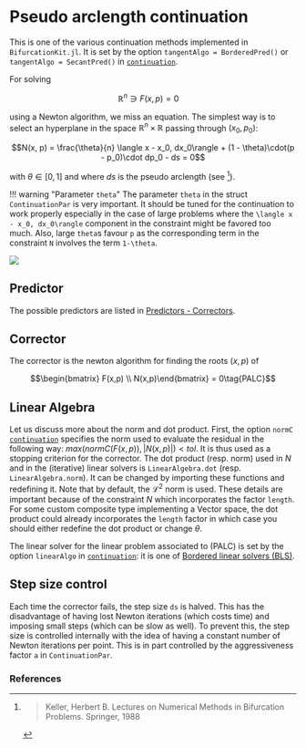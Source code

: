 # Pseudo arclength continuation

This is one of the various continuation methods implemented in `BifurcationKit.jl`. It is set by the option `tangentAlgo = BorderedPred()` or `tangentAlgo = SecantPred()` in [`continuation`](@ref).

For solving 

$$\mathbb R^n\ni F(x,p) = 0 \quad\tag{E}$$

using a Newton algorithm, we miss an equation. The simplest way is to select an hyperplane in the space $\mathbb R^n\times \mathbb R$ passing through $(x_0,p_0)$:

$$N(x, p) = \frac{\theta}{n} \langle x - x_0, dx_0\rangle + (1 - \theta)\cdot(p - p_0)\cdot dp_0 - ds = 0$$

with $\theta\in[0,1]$ and where $ds$ is the pseudo arclength (see [^Keller]).

!!! warning "Parameter `theta`"
    The parameter `theta` in the struct `ContinuationPar` is very important. It should be tuned for the continuation to work properly especially in the case of large problems where the ``\langle x - x_0, dx_0\rangle`` component in the constraint might be favored too much. Also, large `theta`s favour `p` as the corresponding term in the constraint ``N`` involves the term ``1-\theta``.
    
![](PALC.png)
    

## Predictor

The possible predictors are listed in [Predictors - Correctors](@ref).

## Corrector

The corrector is the newton algorithm for finding the roots $(x,p)$ of

$$\begin{bmatrix} F(x,p) \\	N(x,p)\end{bmatrix} = 0\tag{PALC}$$

## Linear Algebra

Let us discuss more about the norm and dot product. First, the option `normC` [`continuation`](@ref) specifies the norm used to evaluate the residual in the following way: $max(normC(F(x,p)), |N(x,p)|)<tol$. It is thus used as a stopping criterion for the corrector. The dot product (resp. norm) used in $N$ and in the (iterative) linear solvers is `LinearAlgebra.dot` (resp. `LinearAlgebra.norm`). It can be changed by importing these functions and redefining it. Note that by default, the $\mathcal L^2$ norm is used. These details are important because of the constraint $N$ which incorporates the factor `length`. For some custom composite type implementing a Vector space, the dot product could already incorporates the `length` factor in which case you should either redefine the dot product or change $\theta$.

The linear solver for the linear problem associated to (PALC) is set by the option `linearAlgo` in [`continuation`](@ref): it is one of [Bordered linear solvers (BLS)](@ref).



## Step size control

Each time the corrector fails, the step size ``ds`` is halved. This has the disadvantage of having lost Newton iterations (which costs time) and imposing small steps (which can be slow as well). To prevent this, the step size is controlled internally with the idea of having a constant number of Newton iterations per point. This is in part controlled by the aggressiveness factor `a` in `ContinuationPar`. 


### References

[^Keller]:> Keller, Herbert B. Lectures on Numerical Methods in Bifurcation Problems. Springer, 1988
